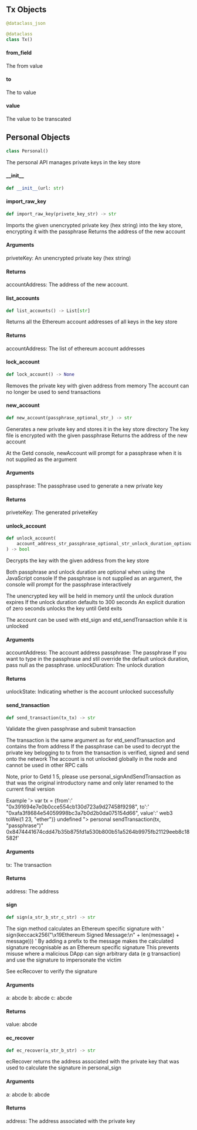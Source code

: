 ## Tx Objects

```python
@dataclass_json

@dataclass
class Tx()
```

#### from\_field

The from value

#### to

The to value

#### value

The value to be transcated

## Personal Objects

```python
class Personal()
```

The personal API manages private keys in the key store

#### \_\_init\_\_

```python
def __init__(url: str)
```

#### import\_raw\_key

```python
def import_raw_key(privete_key_str) -> str
```

Imports the given unencrypted private key (hex string) into the key store, encrypting it with the passphrase
 Returns the address of the new account
#### Arguments

priveteKey: An unencrypted private key (hex string)
#### Returns

accountAddress: The address of the new account.

#### list\_accounts

```python
def list_accounts() -> List[str]
```

Returns all the Ethereum account addresses of all keys in the key store
#### Returns

accountAddress: The list of ethereum account addresses

#### lock\_account

```python
def lock_account() -> None
```

Removes the private key with given address from memory
 The account can no longer be used to send transactions

#### new\_account

```python
def new_account(passphrase_optional_str_) -> str
```

Generates a new private key and stores it in the key store directory
 The key file is encrypted with the given passphrase
 Returns the address of the new account

At the Getd console, newAccount will prompt for a passphrase when it is not supplied as the argument
#### Arguments

passphrase: The passphrase used to generate a new private key
#### Returns

priveteKey: The generated priveteKey

#### unlock\_account

```python
def unlock_account(
    account_address_str_passphrase_optional_str_unlock_duration_optional_float_
) -> bool
```

Decrypts the key with the given address from the key store

Both passphrase and unlock duration are optional when using the JavaScript console
 If the passphrase is not supplied as an argument, the console will prompt for the passphrase interactively

The unencrypted key will be held in memory until the unlock duration expires
 If the unlock duration defaults to 300 seconds
 An explicit duration of zero seconds unlocks the key until Getd exits

The account can be used with etd_sign and etd_sendTransaction while it is unlocked
#### Arguments

accountAddress: The account address
passphrase: The passphrase If you want to type in the passphrase and stil override the default unlock duration, pass null as the passphrase.
unlockDuration: The unlock duration
#### Returns

unlockState: Indicating whether is the account unlocked successfully

#### send\_transaction

```python
def send_transaction(tx_tx) -> str
```

Validate the given passphrase and submit transaction

The transaction is the same argument as for etd_sendTransaction and contains the from address
 If the passphrase can be used to decrypt the private key belogging to tx
from the transaction is verified, signed and send onto the network
 The account is not unlocked globally in the node and cannot be used in other RPC calls

Note, prior to Getd 1
5, please use personal_signAndSendTransaction as that was the original introductory name and only later renamed to the current final version

Example '&gt; var tx = {from':' "0x391694e7e0b0cce554cb130d723a9d27458f9298", to':' "0xafa3f8684e54059998bc3a7b0d2b0da075154d66", value':' web3
toWei(1
23, "ether")} undefined "&gt; personal
sendTransaction(tx, "passphrase")" 0x8474441674cdd47b35b875fd1a530b800b51a5264b9975fb21129eeb8c18582f'
#### Arguments

tx: The transaction
#### Returns

address: The address

#### sign

```python
def sign(a_str_b_str_c_str) -> str
```

The sign method calculates an Ethereum specific signature with ' sign(keccack256("\x19Ethereum Signed Message:\n" + len(message) + message)))
 '
By adding a prefix to the message makes the calculated signature recognisable as an Ethereum specific signature
 This prevents misuse where a malicious DApp can sign arbitrary data (e
g
 transaction) and use the signature to impersonate the victim

See ecRecover to verify the signature
#### Arguments

a: abcde
b: abcde
c: abcde
#### Returns

value: abcde

#### ec\_recover

```python
def ec_recover(a_str_b_str) -> str
```

ecRecover returns the address associated with the private key that was used to calculate the signature in personal_sign
#### Arguments

a: abcde
b: abcde
#### Returns

address: The address associated with the private key

